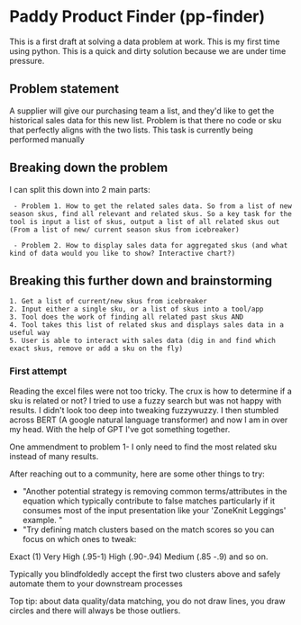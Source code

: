 # Paddy Product Finder (pp-finder)

This is a first draft at solving a data problem at work. This is my first time using python. This is a quick and dirty solution because we are under time pressure.

## Problem statement
 A supplier will give our purchasing team a list, and they'd like to get the historical sales data for this new list. Problem is that there no code or sku that perfectly aligns with the two lists. This task is currently being performed manually


## Breaking down the problem

I can split this down into 2 main parts: 

	 - Problem 1. How to get the related sales data. So from a list of new season skus, find all relevant and related skus. So a key task for the tool is input a list of skus, output a list of all related skus out (From a list of new/ current season skus from icebreaker)

	 - Problem 2. How to display sales data for aggregated skus (and what kind of data would you like to show? Interactive chart?)

## Breaking this further down and brainstorming
	1. Get a list of current/new skus from icebreaker
	2. Input either a single sku, or a list of skus into a tool/app
	3. Tool does the work of finding all related past skus AND
	4. Tool takes this list of related skus and displays sales data in a useful way 
	5. User is able to interact with sales data (dig in and find which exact skus, remove or add a sku on the fly)

### First attempt 

Reading the excel files were not too tricky. The crux is how to determine if a sku is related or not? I tried to use a fuzzy search but was not happy with results. I didn't look too deep into tweaking fuzzywuzzy. I then stumbled across BERT (A google natural language transformer) and now I am in over my head. With the help of GPT I've got something together. 

One ammendment to problem 1- I only need to find the most related sku instead of many results. 

After reaching out to a community, here are some other things to try:
 - "Another potential strategy is removing common terms/attributes in the equation which typically contribute to false matches particularly if it consumes most of the input presentation like your 'ZoneKnit Leggings' example. "
 - "Try defining match clusters based on the match scores so you can focus on which ones to tweak:

Exact (1) 
Very High (.95-1)
High (.90-.94)
Medium (.85 -.9)
and so on.

Typically you blindfoldedly accept the first two clusters above and safely automate them to your downstream processes

Top tip: about data quality/data matching, you do not draw lines, you draw circles and there will always be those outliers.